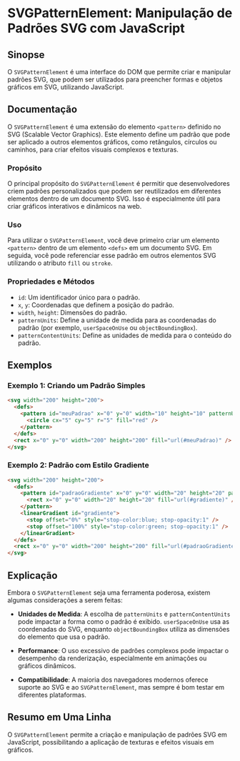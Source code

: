 <!--
Meta Description: # SVGPatternElement: Manipulação de Padrões SVG com JavaScript ## Sinopse O `SVGPatternElement` é uma interface do DOM que permite criar e manipular p...
Meta Keywords: svg, padrão, svgpatternelement, width, height
-->

# SVGPatternElement: Manipulação de Padrões SVG com JavaScript

## Sinopse
O `SVGPatternElement` é uma interface do DOM que permite criar e manipular padrões SVG, que podem ser utilizados para preencher formas e objetos gráficos em SVG, utilizando JavaScript.

## Documentação
O `SVGPatternElement` é uma extensão do elemento `<pattern>` definido no SVG (Scalable Vector Graphics). Este elemento define um padrão que pode ser aplicado a outros elementos gráficos, como retângulos, círculos ou caminhos, para criar efeitos visuais complexos e texturas. 

### Propósito
O principal propósito do `SVGPatternElement` é permitir que desenvolvedores criem padrões personalizados que podem ser reutilizados em diferentes elementos dentro de um documento SVG. Isso é especialmente útil para criar gráficos interativos e dinâmicos na web.

### Uso
Para utilizar o `SVGPatternElement`, você deve primeiro criar um elemento `<pattern>` dentro de um elemento `<defs>` em um documento SVG. Em seguida, você pode referenciar esse padrão em outros elementos SVG utilizando o atributo `fill` ou `stroke`.

### Propriedades e Métodos
- `id`: Um identificador único para o padrão.
- `x`, `y`: Coordenadas que definem a posição do padrão.
- `width`, `height`: Dimensões do padrão.
- `patternUnits`: Define a unidade de medida para as coordenadas do padrão (por exemplo, `userSpaceOnUse` ou `objectBoundingBox`).
- `patternContentUnits`: Define as unidades de medida para o conteúdo do padrão.

## Exemplos

### Exemplo 1: Criando um Padrão Simples
```html
<svg width="200" height="200">
  <defs>
    <pattern id="meuPadrao" x="0" y="0" width="10" height="10" patternUnits="userSpaceOnUse">
      <circle cx="5" cy="5" r="5" fill="red" />
    </pattern>
  </defs>
  <rect x="0" y="0" width="200" height="200" fill="url(#meuPadrao)" />
</svg>
```

### Exemplo 2: Padrão com Estilo Gradiente
```html
<svg width="200" height="200">
  <defs>
    <pattern id="padraoGradiente" x="0" y="0" width="20" height="20" patternUnits="userSpaceOnUse">
      <rect x="0" y="0" width="20" height="20" fill="url(#gradiente)" />
    </pattern>
    <linearGradient id="gradiente">
      <stop offset="0%" style="stop-color:blue; stop-opacity:1" />
      <stop offset="100%" style="stop-color:green; stop-opacity:1" />
    </linearGradient>
  </defs>
  <rect x="0" y="0" width="200" height="200" fill="url(#padraoGradiente)" />
</svg>
```

## Explicação
Embora o `SVGPatternElement` seja uma ferramenta poderosa, existem algumas considerações a serem feitas:

- **Unidades de Medida**: A escolha de `patternUnits` e `patternContentUnits` pode impactar a forma como o padrão é exibido. `userSpaceOnUse` usa as coordenadas do SVG, enquanto `objectBoundingBox` utiliza as dimensões do elemento que usa o padrão.
  
- **Performance**: O uso excessivo de padrões complexos pode impactar o desempenho da renderização, especialmente em animações ou gráficos dinâmicos.

- **Compatibilidade**: A maioria dos navegadores modernos oferece suporte ao SVG e ao `SVGPatternElement`, mas sempre é bom testar em diferentes plataformas.

## Resumo em Uma Linha
O `SVGPatternElement` permite a criação e manipulação de padrões SVG em JavaScript, possibilitando a aplicação de texturas e efeitos visuais em gráficos.